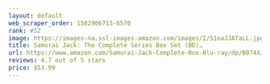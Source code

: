 ```yaml
---
layout: default 
﻿web_scraper_order: 1582906713-6570
rank: #52
image: https://images-na.ssl-images-amazon.com/images/I/51naJJATaLL.jpg
title: Samurai Jack: The Complete Series Box Set (BD)…
url: https://www.amazon.com/Samurai-Jack-Complete-Box-Blu-ray/dp/B074XJ48WV/ref=zg_mw_movies-tv_52?_encoding=UTF8&psc=1&refRID=46H18T9MD3CR2HGGW70G
reviews: 4.7 out of 5 stars
price: $53.99 
---
```


